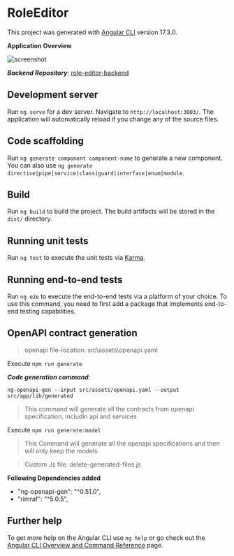 # RoleEditor

This project was generated with [Angular CLI](https://github.com/angular/angular-cli) version 17.3.0.

**Application Overview**

![screenshot](src/assets/arch.png)

***Backend Repository***: [role-editor-backend](https://github.com/soumyabrata09/role-editor-backend.git)

## Development server

Run `ng serve` for a dev server. Navigate to `http://localhost:3003/`. The application will automatically reload if you change any of the source files.

## Code scaffolding

Run `ng generate component component-name` to generate a new component. You can also use `ng generate directive|pipe|service|class|guard|interface|enum|module`.

## Build

Run `ng build` to build the project. The build artifacts will be stored in the `dist/` directory.

## Running unit tests

Run `ng test` to execute the unit tests via [Karma](https://karma-runner.github.io).

## Running end-to-end tests

Run `ng e2e` to execute the end-to-end tests via a platform of your choice. To use this command, you need to first add a package that implements end-to-end testing capabilities.

## OpenAPI contract generation
 
 > openapi file-location: src\assets\openapi.yaml
 

 Execute `npm run generate`

***Code generation command***:
```
ng-openapi-gen --input src/assets/openapi.yaml --output src/app/lib/generated
 ```

> This command will generate all the contracts from openapi specification, includin api and services

Execute `npm run generate:model`
> This Command will generate all the openapi specifications and then will only keep the models

> Custom Js file: delete-generated-files.js

**Following Dependencies added**
 - "ng-openapi-gen": "^0.51.0",
 - "rimraf": "^5.0.5",

## Further help

To get more help on the Angular CLI use `ng help` or go check out the [Angular CLI Overview and Command Reference](https://angular.io/cli) page.
